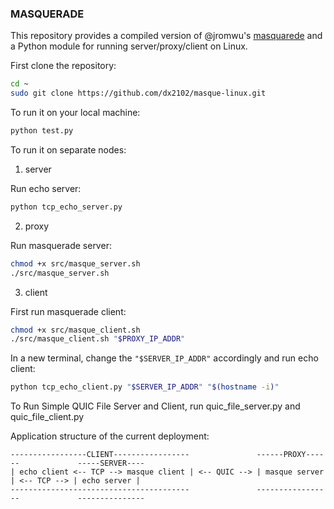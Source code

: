 ### MASQUERADE

This repository provides a compiled version of @jromwu's [masquarede](https://github.com/jromwu/masquerade) and a Python module for running server/proxy/client on Linux.

First clone the repository:
```bash
cd ~
sudo git clone https://github.com/dx2102/masque-linux.git
```

To run it on your local machine:
```bash
python test.py
```

To run it on separate nodes:

1. server

Run echo server:
```bash
python tcp_echo_server.py
```
2. proxy

Run masquerade server:
```bash
chmod +x src/masque_server.sh
./src/masque_server.sh
```
3. client

First run masquerade client:
```bash
chmod +x src/masque_client.sh
./src/masque_client.sh "$PROXY_IP_ADDR"
```
In a new terminal, change the `"$SERVER_IP_ADDR"` accordingly and run echo client:
```bash
python tcp_echo_client.py "$SERVER_IP_ADDR" "$(hostname -i)"
```
To Run Simple QUIC File Server and Client, run quic_file_server.py and quic_file_client.py

Application structure of the current deployment:

```
-----------------CLIENT-----------------               ------PROXY------             -----SERVER----
| echo client <-- TCP --> masque client | <-- QUIC --> | masque server | <-- TCP --> | echo server |
----------------------------------------               -----------------             ---------------
```
<!-- ![](/assets/masquerade_str.drawio.png) -->
